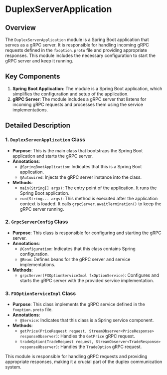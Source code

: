 # DuplexServerApplication

## Overview
The `DuplexServerApplication` module is a Spring Boot application that serves as a gRPC server. It is responsible for handling incoming gRPC requests defined in the `fxoption.proto` file and providing appropriate responses. This module includes the necessary configuration to start the gRPC server and keep it running.

## Key Components

1. **Spring Boot Application**: The module is a Spring Boot application, which simplifies the configuration and setup of the application.
2. **gRPC Server**: The module includes a gRPC server that listens for incoming gRPC requests and processes them using the service implementations.

## Detailed Description

### 1. `DuplexServerApplication` Class

- **Purpose**: This is the main class that bootstraps the Spring Boot application and starts the gRPC server.
- **Annotations**: 
  - `@SpringBootApplication`: Indicates that this is a Spring Boot application.
  - `@Autowired`: Injects the gRPC server instance into the class.
- **Methods**:
  - `main(String[] args)`: The entry point of the application. It runs the Spring Boot application.
  - `run(String... args)`: This method is executed after the application context is loaded. It calls `grpcServer.awaitTermination()` to keep the gRPC server running.

### 2. `GrpcServerConfig` Class

- **Purpose**: This class is responsible for configuring and starting the gRPC server.
- **Annotations**:
  - `@Configuration`: Indicates that this class contains Spring configuration.
  - `@Bean`: Defines beans for the gRPC server and service implementations.
- **Methods**:
  - `grpcServer(FXOptionServiceImpl fxOptionService)`: Configures and starts the gRPC server with the provided service implementation.

### 3. `FXOptionServiceImpl` Class

- **Purpose**: This class implements the gRPC service defined in the `fxoption.proto` file.
- **Annotations**:
  - `@Service`: Indicates that this class is a Spring service component.
- **Methods**:
  - `getPrice(PriceRequest request, StreamObserver<PriceResponse> responseObserver)`: Handles the `GetPrice` gRPC request.
  - `tradeOption(TradeRequest request, StreamObserver<TradeResponse> responseObserver)`: Handles the `TradeOption` gRPC request.


This module is responsible for handling gRPC requests and providing appropriate responses, making it a crucial part of the duplex communication system.